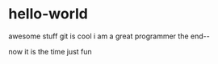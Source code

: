 # hello-world
awesome stuff
git is cool
i am a great programmer
the end--

now it is the time
just fun
